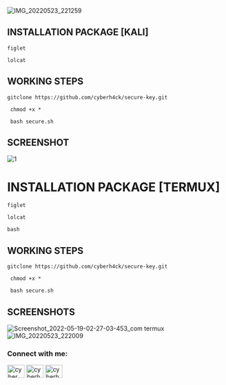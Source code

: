 



![IMG_20220523_221259](https://user-images.githubusercontent.com/104165282/169868221-a57d1d4c-d9a8-4eac-ab08-c9fcec5fad21.jpg)

## INSTALLATION PACKAGE [KALI]
   
`figlet`

`lolcat`

## WORKING STEPS

``` gitclone https://github.com/cyberh4ck/secure-key.git ```

``` chmod +x *```

``` bash secure.sh```

## SCREENSHOT
![1](https://user-images.githubusercontent.com/104165282/169866586-eede5b7c-fc4e-4738-8fe6-60e1c7531246.png)



# INSTALLATION PACKAGE [TERMUX]

```figlet```

```lolcat```

```bash```

## WORKING STEPS

```gitclone https://github.com/cyberh4ck/secure-key.git ```

``` chmod +x *```

``` bash secure.sh```

## SCREENSHOTS
![Screenshot_2022-05-19-02-27-03-453_com termux](https://user-images.githubusercontent.com/104165282/169866883-6f528407-80a2-4235-946c-c89b1e49d7f0.jpg)
![IMG_20220523_222009](https://user-images.githubusercontent.com/104165282/169869420-eadfcb7f-793e-4707-8966-53fbc7751b7c.jpg)


<h3 align="left">Connect with me:</h3>
<p align="left">
<a href="https://twitter.com/cyber_h4cks" target="blank"><img align="center" src="https://raw.githubusercontent.com/rahuldkjain/github-profile-readme-generator/master/src/images/icons/Social/twitter.svg" alt="cyber_h4cks" height="30" width="40" /></a>
<a href="https://instagram.com/cyberh4cks" target="blank"><img align="center" src="https://raw.githubusercontent.com/rahuldkjain/github-profile-readme-generator/master/src/images/icons/Social/instagram.svg" alt="cyberh4cks" height="30" width="40" /></a>
<a href="https://www.youtube.com/c/cyberh4cks" target="blank"><img align="center" src="https://raw.githubusercontent.com/rahuldkjain/github-profile-readme-generator/master/src/images/icons/Social/youtube.svg" alt="cyberh4cks" height="30" width="40" /></a>
</p>


